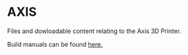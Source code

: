 # AXIS
Files and dowloadable content relating to the Axis 3D Printer.

Build manuals can be found [here.](https://makertech-3d.dozuki.com/c/AXIS_3D_Printer)
